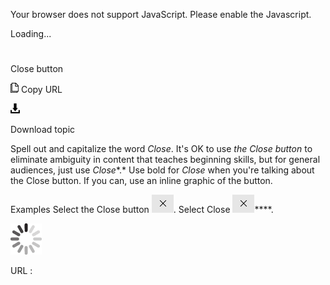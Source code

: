 Your browser does not support JavaScript. Please enable the Javascript.

Loading...

# 

Close button

![Copy URL](media/close-button/Copy.png)
Copy URL

![Download](media/close-button/Download.png)

Download topic

Spell out and capitalize the word *Close*. It's OK to use *the* *Close* *button* to eliminate ambiguity in content that teaches beginning skills, but for general audiences, just use *Close**.* Use bold for *Close* when you're talking about the Close button. If you can, use an inline graphic of the button.

Examples
Select the Close button ![](media/close-button/1581618122.png).
Select Close ![](media/close-button/518967462.png)****.

![In progress](media/close-button/activity-large.gif)

URL :
